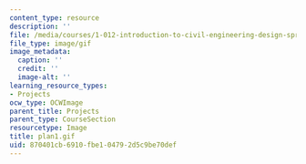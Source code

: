 ```yaml
---
content_type: resource
description: ''
file: /media/courses/1-012-introduction-to-civil-engineering-design-spring-2002/870401cb6910fbe104792d5c9be70def_plan1.gif
file_type: image/gif
image_metadata:
  caption: ''
  credit: ''
  image-alt: ''
learning_resource_types:
- Projects
ocw_type: OCWImage
parent_title: Projects
parent_type: CourseSection
resourcetype: Image
title: plan1.gif
uid: 870401cb-6910-fbe1-0479-2d5c9be70def
---
```

